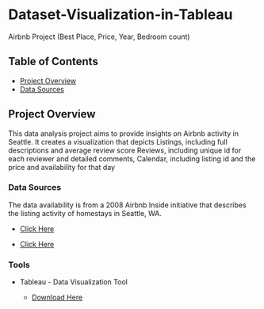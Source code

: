 # Dataset-Visualization-in-Tableau
Airbnb Project (Best Place, Price, Year, Bedroom count)


## Table of Contents

- [Project Overview](#project-overview)
- [Data Sources](#data-sources)
  
## Project Overview 

This data analysis project aims to provide insights on Airbnb activity in Seattle. It creates a visualization that depicts Listings, including full descriptions and average review score Reviews, including unique id for each reviewer and detailed comments, Calendar, including listing id and the price and availability for that day

### Data Sources
The data availability is from a 2008 Airbnb Inside initiative that describes the listing activity of homestays in Seattle, WA.

- [Click Here](https://insideairbnb.com/get-the-data/)
  
- [Click Here](https://www.kaggle.com/datasets/airbnb/seattle)

### Tools

- Tableau - Data Visualization Tool

    - [Download Here](https://public.tableau.com/app/profile/prince.ihenacho/viz/Book1-AirbnbProjectBestPlacePriceYearBdcount/TableauAirbnbProject)
 
